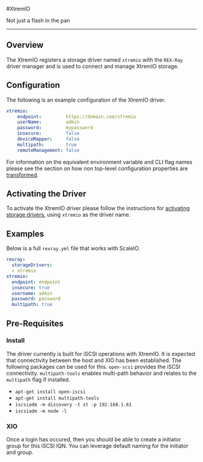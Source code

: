 #XtremIO

Not just a flash in the pan

---

## Overview
The XtremIO registers a storage driver named `xtremio` with the `REX-Ray`
driver manager and is used to connect and manage XtremIO storage.

## Configuration
The following is an example configuration of the XtremIO driver.

```yaml
xtremio:
    endpoint:         https://domain.com/xtremio
    userName:         admin
    password:         mypassword
    insecure:         false
    deviceMapper:     false
    multipath:        true
    remoteManagement: false
```

For information on the equivalent environment variable and CLI flag names
please see the section on how non top-level configuration properties are
[transformed](./config/#all-other-properties).

## Activating the Driver
To activate the XtremIO driver please follow the instructions for
[activating storage drivers](/user-guide/config#activating-storage-drivers),
using `xtremio` as the driver name.

## Examples
Below is a full `rexray.yml` file that works with ScaleIO.

```yaml
rexray:
  storageDrivers:
  - xtremio
xtremio:
  endpoint: endpoint
  insecure: true
  username: admin
  password: password
  multipath: true
```

## Pre-Requisites
### Install
The driver currently is built for iSCSI operations with XtremIO.  It is expected
that connectivity between the host and XIO has been established.  The following
packages can be used for this.  `open-scsi` provides the iSCSI connectivity.
`multipath-tools` enables multi-path behavior and relates to the `multipath`
flag if installed.

- `apt-get install open-iscsi`
- `apt-get install multipath-tools`
- `iscsiadm -m discovery -t st -p 192.168.1.61`
- `iscsiadm -m node -l`

### XIO
Once a login has occured, then you should be able to create a initiator
group for this iSCSI IQN.  You can leverage default naming for the initiator
and group.
